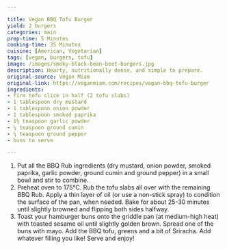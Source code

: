 ```yaml
---

title: Vegan BBQ Tofu Burger
yield: 2 burgers
categories: main
prep-time: 5 Minutes
cooking-time: 35 Minutes
cuisine: [American, Vegetarian]
tags: [vegan, burgers, tofu]
image: /images/smoky-black-bean-beet-burgers.jpg
description: Hearty, nutritionally dense, and simple to prepare.
original-source: Vegan Miam
original-link: https://veganmiam.com/recipes/vegan-bbq-tofu-burger
ingredients:
- firm tofu slice in half (2 tofu slabs)
- 1 tablespoon dry mustard
- 1 tablespoon onion powder
- 1 tablespoon smoked paprika
- 1½ teaspoon garlic powder
- ¼ teaspoon ground cumin
- ¼ teaspoon ground pepper
- buns to serve

---
```


1. Put all the BBQ Rub ingredients (dry mustard, onion powder, smoked paprika, garlic powder, ground cumin and ground pepper) in a small bowl and stir to combine.
2. Preheat oven to 175°C. Rub the tofu slabs all over with the remaining BBQ Rub. Apply a thin layer of oil (or use a non-stick spray) to condition the surface of the pan, when needed. Bake for about 25-30 minutes until slightly browned and flipping both sides halfway.
3. Toast your hamburger buns onto the griddle pan (at medium-high heat) with toasted sesame oil until slightly golden brown. Spread one of the buns with mayo. Add the BBQ tofu, greens and a bit of Sriracha. Add whatever filling you like! Serve and enjoy!
